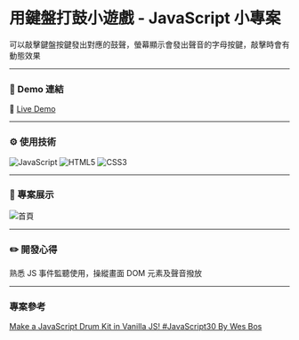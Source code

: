 # 用鍵盤打鼓小遊戲 - JavaScript 小專案

可以敲擊鍵盤按鍵發出對應的鼓聲，螢幕顯示會發出聲音的字母按鍵，敲擊時會有動態效果

---

### 🔗 Demo 連結

🔗 [Live Demo](https://amy6072698.github.io/drumKit/)

---

### ⚙️ 使用技術

![JavaScript](https://img.shields.io/badge/JavaScript-F7DF1E?style=for-the-badge&logo=javascript&logoColor=black)
![HTML5](https://img.shields.io/badge/HTML5-E34F26?style=for-the-badge&logo=html5&logoColor=white)
![CSS3](https://img.shields.io/badge/CSS-1572B6?style=for-the-badge&logo=css3&logoColor=white)

---

### 👀 專案展示

![首頁]()

---

### ✏️ 開發心得

熟悉 JS 事件監聽使用，操縱畫面 DOM 元素及聲音撥放

---

### 專案參考

[Make a JavaScript Drum Kit in Vanilla JS! #JavaScript30 By Wes Bos](https://www.youtube.com/watch?v=VuN8qwZoego&list=PLu8EoSxDXHP6CGK4YVJhL_VWetA865GOH)
